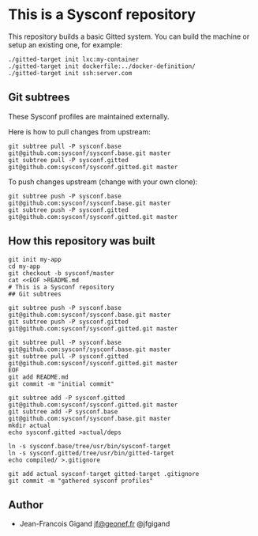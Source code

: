 # This is a Sysconf repository

This repository builds a basic Gitted system.
You can build the machine or setup an existing one, for example:
```
./gitted-target init lxc:my-container
./gitted-target init dockerfile:../docker-definition/
./gitted-target init ssh:server.com
```


## Git subtrees

These Sysconf profiles are maintained externally.

Here is how to pull changes from upstream:
```
git subtree pull -P sysconf.base git@github.com:sysconf/sysconf.base.git master
git subtree pull -P sysconf.gitted git@github.com:sysconf/sysconf.gitted.git master
```

To push changes upstream (change with your own clone):
```
git subtree push -P sysconf.base git@github.com:sysconf/sysconf.base.git master
git subtree push -P sysconf.gitted git@github.com:sysconf/sysconf.gitted.git master
```


## How this repository was built

```
git init my-app
cd my-app
git checkout -b sysconf/master
cat <<EOF >README.md
# This is a Sysconf repository
## Git subtrees

git subtree push -P sysconf.base git@github.com:sysconf/sysconf.base.git master
git subtree push -P sysconf.gitted git@github.com:sysconf/sysconf.gitted.git master

git subtree pull -P sysconf.base git@github.com:sysconf/sysconf.base.git master
git subtree pull -P sysconf.gitted git@github.com:sysconf/sysconf.gitted.git master
EOF
git add README.md
git commit -m "initial commit"

git subtree add -P sysconf.gitted git@github.com:sysconf/sysconf.gitted.git master
git subtree add -P sysconf.base git@github.com:sysconf/sysconf.base.git master
mkdir actual
echo sysconf.gitted >actual/deps

ln -s sysconf.base/tree/usr/bin/sysconf-target
ln -s sysconf.gitted/tree/usr/bin/gitted-target
echo compiled/ >.gitignore

git add actual sysconf-target gitted-target .gitignore
git commit -m "gathered sysconf profiles"
```


## Author

* Jean-Francois Gigand <jf@geonef.fr> @jfgigand
